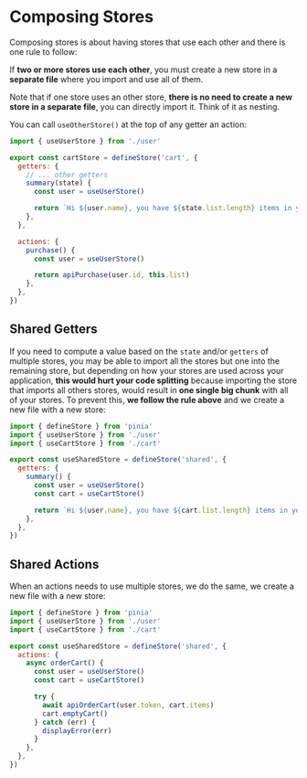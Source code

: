 # Composing Stores

Composing stores is about having stores that use each other and there is one rule to follow:

If **two or more stores use each other**, you must create a new store in a **separate file** where you import and use all of them.

Note that if one store uses an other store, **there is no need to create a new store in a separate file**, you can directly import it. Think of it as nesting.

You can call `useOtherStore()` at the top of any getter an action:

```js
import { useUserStore } from './user'

export const cartStore = defineStore('cart', {
  getters: {
    // ... other getters
    summary(state) {
      const user = useUserStore()

      return `Hi ${user.name}, you have ${state.list.length} items in your cart. It costs ${state.price}.`
    },
  },

  actions: {
    purchase() {
      const user = useUserStore()

      return apiPurchase(user.id, this.list)
    },
  },
})
```

## Shared Getters

If you need to compute a value based on the `state` and/or `getters` of multiple stores, you may be able to import all the stores but one into the remaining store, but depending on how your stores are used across your application, **this would hurt your code splitting** because importing the store that imports all others stores, would result in **one single big chunk** with all of your stores.
To prevent this, **we follow the rule above** and we create a new file with a new store:

```js
import { defineStore } from 'pinia'
import { useUserStore } from './user'
import { useCartStore } from './cart'

export const useSharedStore = defineStore('shared', {
  getters: {
    summary() {
      const user = useUserStore()
      const cart = useCartStore()

      return `Hi ${user.name}, you have ${cart.list.length} items in your cart. It costs ${cart.price}.`
    },
  },
})
```

## Shared Actions

When an actions needs to use multiple stores, we do the same, we create a new file with a new store:

```js
import { defineStore } from 'pinia'
import { useUserStore } from './user'
import { useCartStore } from './cart'

export const useSharedStore = defineStore('shared', {
  actions: {
    async orderCart() {
      const user = useUserStore()
      const cart = useCartStore()

      try {
        await apiOrderCart(user.token, cart.items)
        cart.emptyCart()
      } catch (err) {
        displayError(err)
      }
    },
  },
})
```
